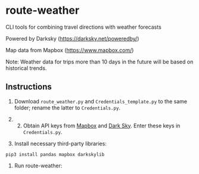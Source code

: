 # route-weather
CLI tools for combining travel directions with weather forecasts

Powered by Darksky (https://darksky.net/poweredby/)

Map data from Mapbox (https://www.mapbox.com/)

Note: Weather data for trips more than 10 days in the future will be based on
historical trends.

## Instructions
1. Download `route_weather.py` and `Credentials_template.py` to the same folder; rename the latter to `Credentials.py`.

1. 2. Obtain API keys from [Mapbox](https://www.mapbox.com/) and [Dark Sky](https://darksky.net/dev). Enter these keys in `Credentials.py`.

1. Install necessary third-party libraries:
```
pip3 install pandas mapbox darkskylib
```

1. Run route-weather:
```python3 route-weather.py
```
